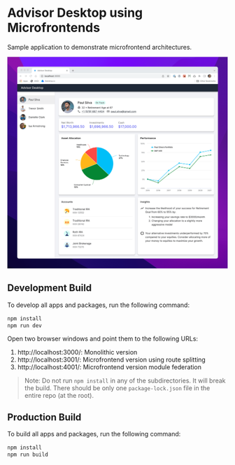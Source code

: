 # Advisor Desktop using Microfrontends

Sample application to demonstrate microfrontend architectures.

![screenshot](assets/advisor-desktop.png)

## Development Build

To develop all apps and packages, run the following command:

```
npm install
npm run dev
```

Open two browser windows and point them to the following URLs:

1. http://localhost:3000/: Monolithic version
2. http://localhost:3001/: Microfrontend version using route splitting
3. http://localhost:4001/: Microfrontend version module federation

> Note: Do not run `npm install` in any of the subdirectories. It will break the
> build. There should be only one `package-lock.json` file in the entire repo
> (at the root).

## Production Build

To build all apps and packages, run the following command:

```
npm install
npm run build
```
